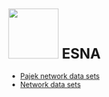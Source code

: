 # <img src="https://github.com/user-attachments/assets/bb2bfee6-ca10-495c-9a9d-f81842828ca2" width=100>   ESNA 

  * [Pajek network data sets](https://github.com/bavla/Nets/tree/master/data/pajek)
  * [Network data sets](https://github.com/bavla/Nets/tree/master/data)
